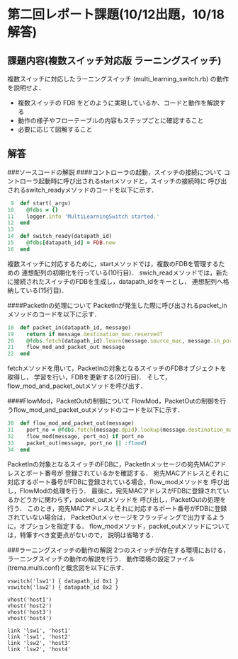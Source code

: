 # 第二回レポート課題(10/12出題，10/18解答)
## 課題内容(複数スイッチ対応版 ラーニングスイッチ)
複数スイッチに対応したラーニングスイッチ (multi_learning_switch.rb) の動作を説明せよ．

* 複数スイッチの FDB をどのように実現しているか、コードと動作を解説する
* 動作の様子やフローテーブルの内容もステップごとに確認すること
* 必要に応じて図解すること
## 解答
###ソースコードの解説
####コントローラの起動，スイッチの接続について
コントローラ起動時に呼び出されるstartメソッドと，スイッチの接続時に
呼び出されるswitch_readyメソッドのコードを以下に示す．
```ruby
 9  def start(_argv)
10    @fdbs = {}
11    logger.info 'MultiLearningSwitch started.'
12  end
13
14  def switch_ready(datapath_id)
15    @fdbs[datapath_id] = FDB.new
16  end
```
複数スイッチに対応するために，startメソッドでは，複数のFDBを管理するための
連想配列の初期化を行っている(10行目)．
swich_readメソッドでは，新たに接続されたスイッチのFDBを生成し，datapath_idをキーとし，
連想配列へ格納している(15行目)．

####PacketInの処理について
PacketInが発生した際に呼び出されるpacket_inメソッドのコードを以下に示す．
```ruby
18  def packet_in(datapath_id, message)
19    return if message.destination_mac.reserved?
20    @fdbs.fetch(datapath_id).learn(message.source_mac, message.in_port)
21    flow_mod_and_packet_out message
22  end
```
fetchメソッドを用いて，PacketInの対象となるスイッチのFDBオブジェクトを取得し，
学習を行い，FDBを更新する(20行目)．
そして，flow_mod_and_packet_outメソッドを呼び出す．

####FlowMod，PacketOutの制御について
FlowMod，PacketOutの制御を行うflow_mod_and_packet_outメソッドのコードを以下に示す．
```ruby
30  def flow_mod_and_packet_out(message)
31    port_no = @fdbs.fetch(message.dpid).lookup(message.destination_mac)
32    flow_mod(message, port_no) if port_no
33    packet_out(message, port_no || :flood)
34  end
```
PacketInの対象となるスイッチのFDBに，PacketInメッセージの宛先MACアドレスとポート番号が
登録されているかを確認する．
宛先MACアドレスとそれに対応するポート番号がFDBに登録されている場合，flow_modメソッドを
呼び出し，FlowModの処理を行う．
最後に，宛先MACアドレスがFDBに登録されているかどうかに関わらず，packet_outメソッドを
呼び出し，PacketOutの処理を行う．
このとき，宛先MACアドレスとそれに対応するポート番号がFDBに登録されていない場合は，
PacketOutメッセージをフラッディングで出力するように，オプションを指定する．
flow_modメソッド，packet_outメソッドについては，特筆すべき変更点がないので，
説明は省略する．

###ラーニングスイッチの動作の解説
2つのスイッチが存在する環境における，ラーニングスイッチの動作の解説を行う．
動作環境の設定ファイル(trema.multi.conf)と概念図を以下に示す．
```
vswitch('lsw1') { datapath_id 0x1 }
vswitch('lsw2') { datapath_id 0x2 }

vhost('host1')
vhost('host2')
vhost('host3')
vhost('host4')

link 'lsw1', 'host1'
link 'lsw1', 'host2'
link 'lsw2', 'host3'
link 'lsw2', 'host4'
```